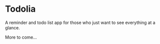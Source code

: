 # Todolia

A reminder and todo list app for those who just want to see everything at a glance.

More to come...
